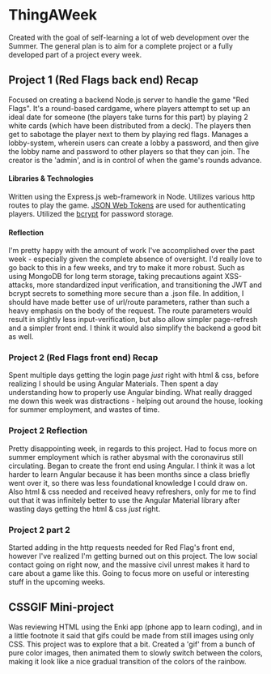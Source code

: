 # ThingAWeek

Created with the goal of self-learning a lot of web development over the Summer. The general plan is to aim for a complete project or a fully developed part of a project every week.

## Project 1 (Red Flags back end) Recap
Focused on creating a backend Node.js server to handle the game "Red Flags". It's a round-based cardgame, where players attempt to set up an ideal date for someone (the players take turns for this part) by playing 2 white cards (which have been distributed from a deck). The players then get to sabotage the player next to them by playing red flags.
Manages a lobby-system, wherein users can create a lobby a password, and then give the lobby name and password to other players so that they can join. The creator is the 'admin', and is in control of when the game's rounds advance. 

#### Libraries & Technologies
Written using the Express.js web-framework in Node. Utilizes various http routes to play the game. [JSON Web Tokens](https://www.npmjs.com/package/jsonwebtoken) are used for authenticating players. Utilized the [bcrypt](https://www.npmjs.com/package/bcrypt) for password storage.

#### Reflection
I'm pretty happy with the amount of work I've accomplished over the past week - especially given the complete absence of oversight. I'd really love to go back to this in a few weeks, and try to make it more robust. Such as using MongoDB for long term storage, taking precautions againt XSS-attacks, more standardized input verification, and transitioning the JWT and bcrypt secrets to something more secure than a .json file. In addition, I should have made better use of url/route parameters, rather than such a heavy emphasis on the body of the request. The route parameters would result in slightly less input-verification, but also allow simpler page-refresh and a simpler front end. I think it would also simplify the backend a good bit as well.

### Project 2 (Red Flags front end) Recap
Spent multiple days getting the login page *just* right with html & css, before realizing I should be using Angular Materials. Then spent a day understanding how to properly use Angular binding. What really dragged me down this week was distractions - helping out around the house, looking for summer employment, and wastes of time.

### Project 2 Reflection
Pretty disappointing week, in regards to this project. Had to focus more on summer employment which is rather abysmal with the coronavirus still circulating. Began to create the front end using Angular. I think it was a lot harder to learn Angular because it has been months since a class briefly went over it, so there was less foundational knowledge I could draw on. Also html & css needed and received heavy refreshers, only for me to find out that it was infinitely better to use the Angular Material library after wasting days getting the html & css *just* right. 

### Project 2 part 2
Started adding in the http requests needed for Red Flag's front end, however I've realized I'm getting burned out on this project. The low social contact going on right now, and the massive civil unrest makes it hard to care about a game like this. Going to focus more on useful or interesting stuff in the upcoming weeks.

## CSSGIF Mini-project
Was reviewing HTML using the Enki app (phone app to learn coding), and in a little footnote it said that gifs could be made from still images using only CSS. This project was to explore that a bit. Created a 'gif' from a bunch of pure color images, then animated them to slowly switch between the colors, making it look like a nice gradual transition of the colors of the rainbow. 
